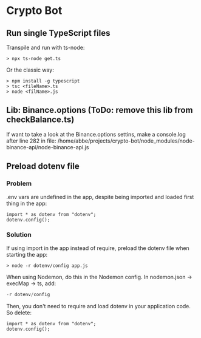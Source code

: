 # Crypto Bot

## Run single TypeScript files

Transpile and run with ts-node:

``` Nodejs
> npx ts-node get.ts
```

Or the classic way:

``` Nodejs
> npm install -g typescript
> tsc <fileName>.ts
> node <filName>.js
```

## Lib: Binance.options (ToDo: remove this lib from checkBalance.ts)

If want to take a look at the Binance.options settins, make a console.log after line 282 in file:
/home/abbe/projects/crypto-bot/node_modules/node-binance-api/node-binance-api.js

## Preload dotenv file

### Problem

.env vars are undefined in the app, despite being imported and loaded first thing in the app:

```nodejs
import * as dotenv from "dotenv";
dotenv.config();
```

### Solution

If using import in the app instead of require, preload the dotenv file when starting the app:

```nodejs
> node -r dotenv/config app.js
```

When using Nodemon, do this in the Nodemon config. In nodemon.json -> execMap -> ts, add:

```JavaScript
-r dotenv/config
 ```

Then, you don't need to require and load dotenv in your application code. So delete:

```nodejs
import * as dotenv from "dotenv";
dotenv.config();
```
